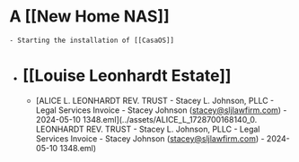 # A [[New Home NAS]]
	- Starting the installation of [[CasaOS]]
- # [[Louise Leonhardt Estate]]
	- [ALICE L. LEONHARDT REV. TRUST - Stacey L. Johnson, PLLC - Legal Services Invoice - Stacey Johnson (stacey@sljlawfirm.com) - 2024-05-10 1348.eml](../assets/ALICE_L_1728700168140_0. LEONHARDT REV. TRUST - Stacey L. Johnson, PLLC - Legal Services Invoice - Stacey Johnson (stacey@sljlawfirm.com) - 2024-05-10 1348.eml)